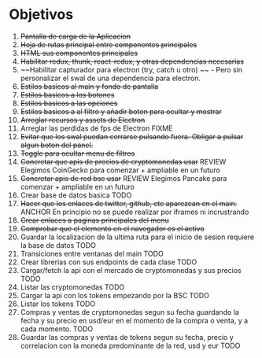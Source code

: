 # Objetivos

1. ~~Pantalla de carga de la Aplicacion~~
2. ~~Hoja de rutas principal entre componentes principales~~
3. ~~HTML sus componentes principales~~
4. ~~Habilitar redux, thunk, react-redux, y otras dependencias necesarias~~
5. ~~Habilitar capturador para electron (try, catch u otro) ~~ - Pero sin personalizar el swal de una dependencia para electron.
6. ~~Estilos basicos al main y fondo de pantalla~~
7. ~~Estilos basicos a los botones~~
8. ~~Estilos basicos a las opciones~~
9. ~~Estilos basicos a al filtro y añadir boton para ocultar y mostrar~~
10. ~~Arreglar recursos y assets de Electron~~
11. Arreglar las perdidas de fps de Electron FIXME
12. ~~Evitar que los swal puedan cerrarse pulsando fuera. Obligar a pulsar algun boton del panel.~~
13. ~~Toggle para ocultar menu de filtros~~
14. ~~Concretar que apis de precios de cryptomonedas usar~~ REVIEW Elegimos CoinGecko para comenzar + ampliable en un futuro
15. ~~Concretar apis de red bsc usar~~ REVIEW Elegimos Pancake para comenzar + ampliable en un futuro
16. Crear base de datos basica TODO
17. ~~Hacer que los enlaces de twitter, github, etc aparezcan en el main.~~ ANCHOR En principio no se puede realizar por iframes ni incrustrando
18. ~~Crear enlaces a paginas principales del menu~~
19. ~~Comprobar que el elemento en el navegador es el activo~~
20. Guardar la localizacion de la ultima ruta para el inicio de sesion requiere la base de datos TODO
21. Transiciones entre ventanas del main TODO
22. Crear librerias con sus endpoints de cada clase TODO
23. Cargar/fetch la api con el mercado de cryptomonedas y sus precios TODO
24. Listar las cryptomonedas TODO
25. Cargar la api con los tokens empezando por la BSC TODO
26. Listar los tokens TODO
27. Compras y ventas de cryptomonedas segun su fecha guardando la fecha y su precio en usd/eur en el momento de la compra o venta, y a cada momento. TODO
28. Guardar las compras y ventas de tokens segun su fecha, precio y correlacion con la moneda predominante de la red, usd y eur TODO
